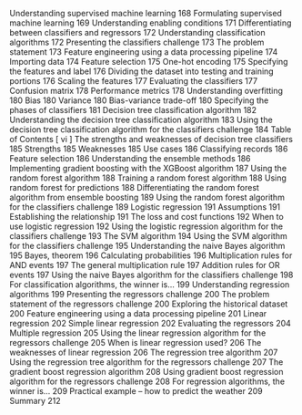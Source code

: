 Understanding supervised machine learning 168
		Formulating supervised machine learning 169
		Understanding enabling conditions 171
		Differentiating between classifiers and regressors 172
		Understanding classification algorithms 172
		Presenting the classifiers challenge 173
		The problem statement 173
		Feature engineering using a data processing pipeline 174
		Importing data 174
		 Feature selection 175
		One-hot encoding 175
		Specifying the features and label 176
		Dividing the dataset into testing and training portions 176
		Scaling the features 177
		Evaluating the classifiers 177
		Confusion matrix 178
		Performance metrics 178
		Understanding overfitting 180
		Bias 180
		Variance 180
		Bias-variance trade-off 180
		Specifying the phases of classifiers 181
		Decision tree classification algorithm 182
		Understanding the decision tree classification algorithm 183
		Using the decision tree classification algorithm for the classifiers challenge 184
		Table of Contents
		[ vi ]
		The strengths and weaknesses of decision tree classifiers 185
		Strengths 185
		Weaknesses 185
		Use cases 186
		Classifying records 186
		Feature selection 186
		Understanding the ensemble methods 186
		Implementing gradient boosting with the XGBoost algorithm 187
		Using the random forest algorithm 188
		Training a random forest algorithm 188
		Using random forest for predictions 188
		Differentiating the random forest algorithm from ensemble boosting 189
		Using the random forest algorithm for the classifiers challenge 189
		Logistic regression 191
		Assumptions 191
		Establishing the relationship 191
		The loss and cost functions 192
		When to use logistic regression 192
		Using the logistic regression algorithm for the classifiers challenge 193
		The SVM algorithm 194
		Using the SVM algorithm for the classifiers challenge 195
		Understanding the naive Bayes algorithm 195
		Bayes, theorem 196
		Calculating probabilities 196
		Multiplication rules for AND events 197
		The general multiplication rule 197
		Addition rules for OR events 197
		Using the naive Bayes algorithm for the classifiers challenge 198
		For classification algorithms, the winner is... 199
		Understanding regression algorithms 199
		Presenting the regressors challenge 200
		The problem statement of the regressors challenge 200
		Exploring the historical dataset 200
		Feature engineering using a data processing pipeline 201
		 Linear regression 202
		Simple linear regression 202
		Evaluating the regressors 204
		Multiple regression 205
		Using the linear regression algorithm for the regressors challenge 205
		When is linear regression used? 206
		The weaknesses of linear regression 206
		The regression tree algorithm 207
		Using the regression tree algorithm for the regressors challenge 207
		The gradient boost regression algorithm 208
		Using gradient boost regression algorithm for the regressors challenge 208
		For regression algorithms, the winner is... 209
		Practical example – how to predict the weather 209
		Summary 212
